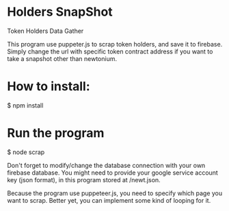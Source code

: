 # Holders SnapShot
Token Holders Data Gather

This program use puppeter.js to scrap token holders, and save it to firebase.
Simply change the url with specific token contract address if you want to take a snapshot other than newtonium.

# How to install:
$ npm install

# Run the program
$ node scrap

Don't forget to modify/change the database connection with your own firebase database.
You might need to provide your google service account key (json format), in this program stored at /newt.json.

Because the program use puppeteer.js, you need to specify which page you want to scrap.
Better yet, you can implement some kind of looping for it.
